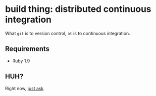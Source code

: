 # build thing: distributed continuous integration

What `git` is to version control, `bt` is to continuous integration.

## Requirements

* Ruby 1.9

## HUH?

Right now, [just ask](mailto:scott@quadhome.com "E-mail Scott Robinson about build thing").
